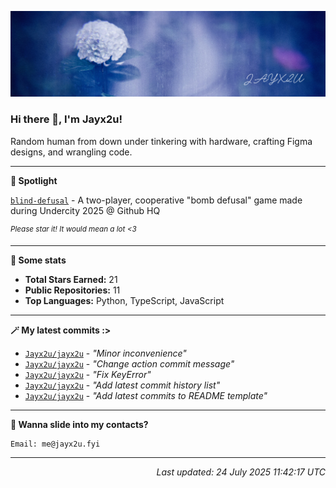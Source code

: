 [![Github Banner](https://github.com/Jayx2u/jayx2u/blob/main/jayx2u-github-banner.png?raw=true)](https://jayx2u.carrd.co)

### Hi there 👋, I'm Jayx2u!

Random human from down under tinkering with hardware, crafting Figma designs, and wrangling code.

---

**💫 Spotlight**

[`blind-defusal`](https://github.com/Jayx2u/blind-defusal) - A two-player, cooperative "bomb defusal" game made during Undercity 2025 @ Github HQ

<sup>*Please star it! It would mean a lot <3*</sup>

---

**📡 Some stats**
- **Total Stars Earned:** 21
- **Public Repositories:** 11
- **Top Languages:** Python, TypeScript, JavaScript

---

**🪄 My latest commits :>**
- [`Jayx2u/jayx2u`](https://github.com/Jayx2u/jayx2u) - *"Minor inconvenience"*
- [`Jayx2u/jayx2u`](https://github.com/Jayx2u/jayx2u) - *"Change action commit message"*
- [`Jayx2u/jayx2u`](https://github.com/Jayx2u/jayx2u) - *"Fix KeyError"*
- [`Jayx2u/jayx2u`](https://github.com/Jayx2u/jayx2u) - *"Add latest commit history list"*
- [`Jayx2u/jayx2u`](https://github.com/Jayx2u/jayx2u) - *"Add latest commits to README template"*

---

**📮 Wanna slide into my contacts?**
```text
Email: me@jayx2u.fyi
```

---

<p align="right">
  <em>Last updated: 24 July 2025 11:42:17 UTC</em>
</p>